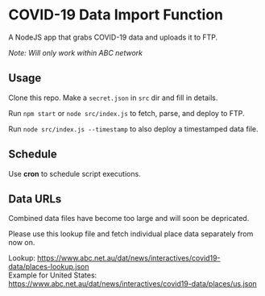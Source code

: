 # COVID-19 Data Import Function

A NodeJS app that grabs COVID-19 data and uploads it to FTP.

_Note: Will only work within ABC network_

## Usage

Clone this repo. Make a `secret.json` in `src` dir and fill in details.

Run `npm start` or `node src/index.js` to fetch, parse, and deploy to FTP.

Run `node src/index.js --timestamp` to also deploy a timestamped data file.

## Schedule

Use **cron** to schedule script executions.

## Data URLs

Combined data files have become too large and will soon be depricated.

Please use this lookup file and fetch individual place data separately from now on.

Lookup: https://www.abc.net.au/dat/news/interactives/covid19-data/places-lookup.json  
Example for United States: https://www.abc.net.au/dat/news/interactives/covid19-data/places/us.json
